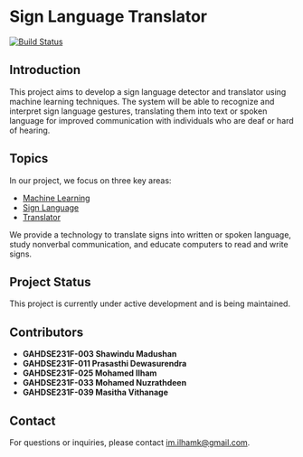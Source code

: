 # Sign Language Translator

[![Build Status](https://img.shields.io/travis/username/repository.svg)](https://travis-ci.org/username/repository)

## Introduction

This project aims to develop a sign language detector and translator using machine learning techniques. The system will be able to recognize and interpret sign language gestures, translating them into text or spoken language for improved communication with individuals who are deaf or hard of hearing.

## Topics

In our project, we focus on three key areas: 
- [Machine Learning](#machine-learning)
- [Sign Language](#sign-language)
- [Translator](#translator)

We provide a technology to translate signs into written or spoken language, study nonverbal communication, and educate computers to read and write signs.

## Project Status

This project is currently under active development and is being maintained.
## Contributors

- **GAHDSE231F-003 Shawindu Madushan**
- **GAHDSE231F-011 Prasasthi Dewasurendra**
- **GAHDSE231F-025 Mohamed Ilham**
- **GAHDSE231F-033 Mohamed Nuzrathdeen**
- **GAHDSE231F-039 Masitha Vithanage**


## Contact

For questions or inquiries, please contact [im.ilhamk@gmail.com](mailto:im.ilhamk@gmail.com).
